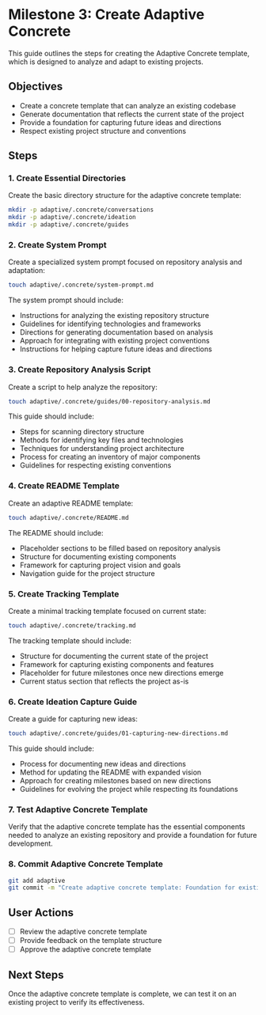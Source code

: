 # Milestone 3: Create Adaptive Concrete

This guide outlines the steps for creating the Adaptive Concrete template, which is designed to analyze and adapt to existing projects.

## Objectives

- Create a concrete template that can analyze an existing codebase
- Generate documentation that reflects the current state of the project
- Provide a foundation for capturing future ideas and directions
- Respect existing project structure and conventions

## Steps

### 1. Create Essential Directories

Create the basic directory structure for the adaptive concrete template:

```bash
mkdir -p adaptive/.concrete/conversations
mkdir -p adaptive/.concrete/ideation
mkdir -p adaptive/.concrete/guides
```

### 2. Create System Prompt

Create a specialized system prompt focused on repository analysis and adaptation:

```bash
touch adaptive/.concrete/system-prompt.md
```

The system prompt should include:
- Instructions for analyzing the existing repository structure
- Guidelines for identifying technologies and frameworks
- Directions for generating documentation based on analysis
- Approach for integrating with existing project conventions
- Instructions for helping capture future ideas and directions

### 3. Create Repository Analysis Script

Create a script to help analyze the repository:

```bash
touch adaptive/.concrete/guides/00-repository-analysis.md
```

This guide should include:
- Steps for scanning directory structure
- Methods for identifying key files and technologies
- Techniques for understanding project architecture
- Process for creating an inventory of major components
- Guidelines for respecting existing conventions

### 4. Create README Template

Create an adaptive README template:

```bash
touch adaptive/.concrete/README.md
```

The README should include:
- Placeholder sections to be filled based on repository analysis
- Structure for documenting existing components
- Framework for capturing project vision and goals
- Navigation guide for the project structure

### 5. Create Tracking Template

Create a minimal tracking template focused on current state:

```bash
touch adaptive/.concrete/tracking.md
```

The tracking template should include:
- Structure for documenting the current state of the project
- Framework for capturing existing components and features
- Placeholder for future milestones once new directions emerge
- Current status section that reflects the project as-is

### 6. Create Ideation Capture Guide

Create a guide for capturing new ideas:

```bash
touch adaptive/.concrete/guides/01-capturing-new-directions.md
```

This guide should include:
- Process for documenting new ideas and directions
- Method for updating the README with expanded vision
- Approach for creating milestones based on new directions
- Guidelines for evolving the project while respecting its foundations

### 7. Test Adaptive Concrete Template

Verify that the adaptive concrete template has the essential components needed to analyze an existing repository and provide a foundation for future development.

### 8. Commit Adaptive Concrete Template

```bash
git add adaptive
git commit -m "Create adaptive concrete template: Foundation for existing projects"
```

## User Actions

- [ ] Review the adaptive concrete template
- [ ] Provide feedback on the template structure
- [ ] Approve the adaptive concrete template

## Next Steps

Once the adaptive concrete template is complete, we can test it on an existing project to verify its effectiveness. 